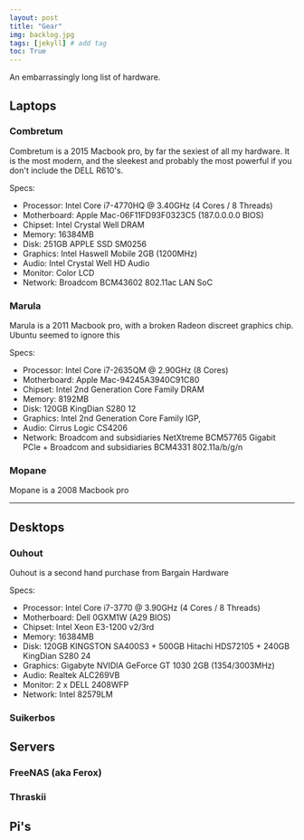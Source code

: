 ```yaml
---
layout: post
title: "Gear"
img: backlog.jpg
tags: [jekyll] # add tag
toc: True
---
```


An embarrassingly long list of hardware.

## Laptops

### Combretum

Combretum is a 2015 Macbook pro, by far the sexiest of all my hardware. It is the most modern, and the sleekest and probably the most powerful if you don't include the DELL R610's.

Specs:

- Processor: Intel Core i7-4770HQ @ 3.40GHz (4 Cores / 8 Threads)
- Motherboard: Apple Mac-06F11FD93F0323C5 (187.0.0.0.0 BIOS)
- Chipset: Intel Crystal Well DRAM
- Memory: 16384MB
- Disk: 251GB APPLE SSD SM0256
- Graphics: Intel Haswell Mobile 2GB (1200MHz)
- Audio: Intel Crystal Well HD Audio
- Monitor: Color LCD
- Network: Broadcom BCM43602 802.11ac LAN SoC

### Marula

Marula is a 2011 Macbook pro, with a broken Radeon discreet graphics chip. Ubuntu seemed to ignore this

Specs:

- Processor: Intel Core i7-2635QM @ 2.90GHz (8 Cores)
- Motherboard: Apple Mac-94245A3940C91C80
- Chipset: Intel 2nd Generation Core Family DRAM
- Memory: 8192MB
- Disk: 120GB KingDian S280 12
- Graphics: Intel 2nd Generation Core Family IGP, 
- Audio: Cirrus Logic CS4206
- Network: Broadcom and subsidiaries NetXtreme BCM57765 Gigabit PCIe + Broadcom and subsidiaries BCM4331 802.11a/b/g/n 

### Mopane

Mopane is a 2008 Macbook pro

--------

## Desktops

### Ouhout

Ouhout is a second hand purchase from Bargain Hardware

Specs:

- Processor: Intel Core i7-3770 @ 3.90GHz (4 Cores / 8 Threads)
- Motherboard: Dell 0GXM1W (A29 BIOS)
- Chipset: Intel Xeon E3-1200 v2/3rd
- Memory: 16384MB
- Disk: 120GB KINGSTON SA400S3 + 500GB Hitachi HDS72105 + 240GB KingDian S280 24
- Graphics: Gigabyte NVIDIA GeForce GT 1030 2GB (1354/3003MHz)
- Audio: Realtek ALC269VB
- Monitor: 2 x DELL 2408WFP
- Network: Intel 82579LM

### Suikerbos

## Servers

### FreeNAS (aka Ferox)

### Thraskii


## Pi's